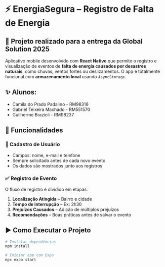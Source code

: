 # ⚡ EnergiaSegura – Registro de Falta de Energia
## 🚀 Projeto realizado para a entrega da Global Solution 2025
Aplicativo mobile desenvolvido com **React Native** que permite o registro e visualização de eventos de **falta de energia causados por desastres naturais**, como chuvas, ventos fortes ou deslizamentos. O app é totalmente funcional com **armazenamento local** usando `AsyncStorage`.


## ✨ Alunos:
- Camila do Prado Padalino - RM98316
- Gabriel Teixeira Machado - RM551570
- Guilherme Brazioli - RM98237

## 📲 Funcionalidades

### 👤 Cadastro de Usuário
- Campos: nome, e-mail e telefone
- Sempre solicitado antes de cada novo evento
- Os dados são mostrados junto aos registros

### ✅ Registro de Evento
O fluxo de registro é dividido em etapas:
1. **Localização Atingida** – Bairro e cidade
2. **Tempo de Interrupção** – Ex: 2h30
3. **Prejuízos Causados** – Adição de múltiplos prejuízos
4. **Recomendações** – Boas práticas antes de salvar o evento

## ▶️ Como Executar o Projeto

```bash
# Instalar dependências
npm install

# Iniciar app com Expo
npx expo start
